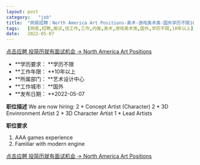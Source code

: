 ```yaml
---
layout:	post
category:	"job"
title:	"网易招聘：North America Art Positions-美术-游戏美术类-国外学历不限10年以上"
tags:	[网易,招聘,面试,找工作,工作,内推,美术,游戏美术类,国外,学历不限,10年以上]
date:	2022-05-07
---
```


[点击应聘 投简历就有面试机会 -> North America Art Positions](http://mobile.bole.netease.com/bole/boleDetail?id=39631&employeeId=346f03c3cda5f04c&key=all)



- **学历要求： **学历不限
- **工作年限： **10年以上
- **所属部门： **艺术设计中心
- **工作城市： **国外
- **发布日期： **2022-05-07



**职位描述**
We are now hiring:
2 * Concept Artist (Character)
2 * 3D Envinronment Artist
2 * 3D Character Artist
1 * Lead Artists



**职位要求**
1. AAA games experience
2. Familiar with modern engine



[点击应聘 投简历就有面试机会 -> North America Art Positions](http://mobile.bole.netease.com/bole/boleDetail?id=39631&employeeId=346f03c3cda5f04c&key=all)